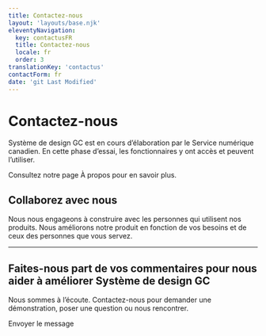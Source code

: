```yaml
---
title: Contactez-nous
layout: 'layouts/base.njk'
eleventyNavigation:
  key: contactusFR
  title: Contactez-nous
  locale: fr
  order: 3
translationKey: 'contactus'
contactForm: fr
date: 'git Last Modified'
---
```


# Contactez-nous

Système de design GC est en cours d’élaboration par le Service numérique canadien. En cette phase d’essai, les fonctionnaires y ont accès et peuvent l’utiliser. 

Consultez notre page <gcds-link href="{{ links.about }}">À propos</gcds-link> pour en savoir plus.

## Collaborez avec nous

Nous nous engageons à construire avec les personnes qui utilisent nos produits. Nous améliorons notre produit en fonction de vos besoins et de ceux des personnes que vous servez.

<hr class="my-500" />

## Faites-nous part de vos commentaires pour nous aider à améliorer Système de design GC

Nous sommes à l’écoute. Contactez-nous pour demander une démonstration, poser une question ou nous rencontrer.

<form class="my-500 contact-us-form" name="contactFR" method="post" style="min-height: 32rem;" action="/api/submission">
  <input type="hidden" name="form-name" value="contactFR" />
  <input name="honeypot" type="text" aria-label="bot" hidden/>

  <gcds-input type="text" name="name" input-id="name" label="Nom complet" size="30" autocomplete="name" required></gcds-input>
  <gcds-input type="email" name="email" input-id="email" label="Adresse courriel" size="50" autocomplete="email" required></gcds-input>
  <gcds-fieldset fieldset-id="reasonForContact" legend="Raison de votre communication" required>
    <gcds-radio-group name="reasonForContact" options="{{% contactus[locale].options %}}">
    </gcds-radio-group>
  </gcds-fieldset>
  <gcds-textarea name="message" label="Message" textarea-id="message" hint="Écrivez votre question ou commentaire." required></gcds-textarea>
  <div hidden>
    <gcds-input type="text" name="bot-field" input-id="bot-field" label="bot"></gcds-input>
  </div>
  <gcds-button button-role="primary" type="submit">
    Envoyer le message
  </gcds-button>
</form>
